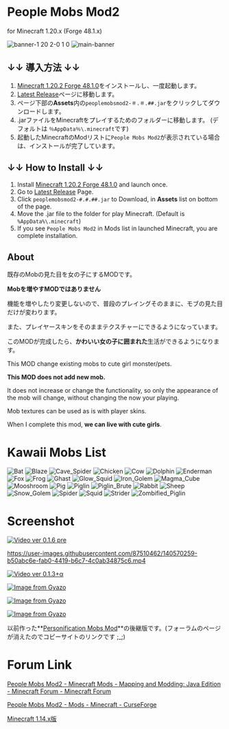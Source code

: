 # People Mobs Mod2

for Minecraft 1.20.x (Forge 48.1.x)

![banner-1 20 2-0 1 0](https://github.com/dododoshirouto/PeopleMobsMod2-1.20.2/assets/87510462/a43492c8-27b0-4df0-a360-0b65c655ac21)
![main-banner](https://user-images.githubusercontent.com/87510462/140615380-bfba3cff-98b1-4d00-affc-90c9b183d081.png)


## ↓↓ 導入方法 ↓↓

1. [Minecraft 1.20.2 Forge 48.1.0](https://files.minecraftforge.net/net/minecraftforge/forge/index_1.20.2.html)をインストールし、一度起動します。
1. [Latest Release](https://github.com/dododoshirouto/PeopleMobsMod2-1.20.2/releases/latest)ページに移動します。
2. ページ下部の**Assets**内の`peoplemobsmod2-＃.＃.##.jar`をクリックしてダウンロードします。
3. .jarファイルをMinecraftをプレイするためのフォルダーに移動します。 (デフォルトは `％AppData％\.minecraft`です)
4. 起動したMinecraftのModリストに`People Mobs Mod2`が表示されている場合は、インストールが完了しています。

## ↓↓ How to Install ↓↓

1. Install [Minecraft 1.20.2 Forge 48.1.0](https://files.minecraftforge.net/net/minecraftforge/forge/index_1.20.2.html) and launch once.
1. Go to [Latest Release](https://github.com/dododoshirouto/PeopleMobsMod2-1.20.2/releases/latest) Page.
2. Click `peoplemobsmod2-#.#.##.jar` to Download, in **Assets** list on bottom of the page.
3. Move the .jar file to the folder for play Minecraft. (Default is `%AppData%\.minecraft`)
4. If you see `People Mobs Mod2` in Mods list in launched Minecraft, you are complete installation.

## About

既存のMobの見た目を女の子にするMODです。

**Mobを増やすMODではありません**

機能を増やしたり変更しないので、普段のプレイングそのままに、モブの見た目だけが変わります。

また、プレイヤースキンをそのままテクスチャーにできるようになっています。

このMODが完成したら、**かわいい女の子に囲まれた**生活ができるようになります。

This MOD change existing mobs to cute girl monster/pets.

**This MOD does not add new mob.**

It does not increase or change the functionality, so only the appearance of the mob will change, without changing the now your playing.

Mob textures can be used as is with player skins.

When I complete this mod, **we can live with cute girls**.

# Kawaii Mobs List

![Bat](https://github.com/dododoshirouto/PeopleMobsMod2-1.20.2/blob/master/mob-gifs/Bat_1.gif?raw=true)
![Blaze](https://github.com/dododoshirouto/PeopleMobsMod2-1.20.2/blob/master/mob-gifs/Blaze_1.gif?raw=true)
![Cave_Spider](https://github.com/dododoshirouto/PeopleMobsMod2-1.20.2/blob/master/mob-gifs/Cave_Spider_1.gif?raw=true)
![Chicken](https://github.com/dododoshirouto/PeopleMobsMod2-1.20.2/blob/master/mob-gifs/Chicken_1.gif?raw=true)
![Cow](https://github.com/dododoshirouto/PeopleMobsMod2-1.20.2/blob/master/mob-gifs/Cow_1.gif?raw=true)
![Dolphin](https://github.com/dododoshirouto/PeopleMobsMod2-1.20.2/blob/master/mob-gifs/Dolphin_1.gif?raw=true)
![Enderman](https://github.com/dododoshirouto/PeopleMobsMod2-1.20.2/blob/master/mob-gifs/Enderman_1.gif?raw=true)
![Fox](https://github.com/dododoshirouto/PeopleMobsMod2-1.20.2/blob/master/mob-gifs/Fox_1.gif?raw=true)
![Frog](https://github.com/dododoshirouto/PeopleMobsMod2-1.20.2/blob/master/mob-gifs/Frog_1.gif?raw=true)
![Ghast](https://github.com/dododoshirouto/PeopleMobsMod2-1.20.2/blob/master/mob-gifs/Ghast_1.gif?raw=true)
![Glow_Squid](https://github.com/dododoshirouto/PeopleMobsMod2-1.20.2/blob/master/mob-gifs/Glow_Squid_1.gif?raw=true)
![Iron_Golem](https://github.com/dododoshirouto/PeopleMobsMod2-1.20.2/blob/master/mob-gifs/Iron_Golem_1.gif?raw=true)
![Magma_Cube](https://github.com/dododoshirouto/PeopleMobsMod2-1.20.2/blob/master/mob-gifs/Magma_Cube_1.gif?raw=true)
![Mooshroom](https://github.com/dododoshirouto/PeopleMobsMod2-1.20.2/blob/master/mob-gifs/Mooshroom_1.gif?raw=true)
![Pig](https://github.com/dododoshirouto/PeopleMobsMod2-1.20.2/blob/master/mob-gifs/Pig_1.gif?raw=true)
![Piglin](https://github.com/dododoshirouto/PeopleMobsMod2-1.20.2/blob/master/mob-gifs/Piglin_1.gif?raw=true)
![Piglin_Brute](https://github.com/dododoshirouto/PeopleMobsMod2-1.20.2/blob/master/mob-gifs/Piglin_Brute_1.gif?raw=true)
![Rabbit](https://github.com/dododoshirouto/PeopleMobsMod2-1.20.2/blob/master/mob-gifs/Rabbit_1.gif?raw=true)
![Sheep](https://github.com/dododoshirouto/PeopleMobsMod2-1.20.2/blob/master/mob-gifs/Sheep_1.gif?raw=true)
![Snow_Golem](https://github.com/dododoshirouto/PeopleMobsMod2-1.20.2/blob/master/mob-gifs/Snow_Golem_1.gif?raw=true)
![Spider](https://github.com/dododoshirouto/PeopleMobsMod2-1.20.2/blob/master/mob-gifs/Spider_1.gif?raw=true)
![Squid](https://github.com/dododoshirouto/PeopleMobsMod2-1.20.2/blob/master/mob-gifs/Squid_1.gif?raw=true)
![Strider](https://github.com/dododoshirouto/PeopleMobsMod2-1.20.2/blob/master/mob-gifs/Strider_1.gif?raw=true)
![Zombified_Piglin](https://github.com/dododoshirouto/PeopleMobsMod2-1.20.2/blob/master/mob-gifs/Zombified_Piglin_1.gif?raw=true)

# Screenshot

[![Video ver 0.1.6 pre](https://img.youtube.com/vi/j9aCEPiPEXI/0.jpg)](https://www.youtube.com/watch?v=j9aCEPiPEXI)

https://user-images.githubusercontent.com/87510462/140570259-b50abc6e-fab0-4419-b6c7-4c0ab34875c6.mp4

[![Video ver 0.1.3+α](https://img.youtube.com/vi/FYLCwDNG7ho/0.jpg)](https://www.youtube.com/watch?v=FYLCwDNG7ho)

[![Image from Gyazo](https://i.gyazo.com/4c6c8a3d9096007ec7e997deb67df5c8.png)](https://gyazo.com/4c6c8a3d9096007ec7e997deb67df5c8)

[![Image from Gyazo](https://i.gyazo.com/cf4bc62c4a8296eef626583ab20f5483.png)](https://gyazo.com/cf4bc62c4a8296eef626583ab20f5483)

[![Image from Gyazo](https://i.gyazo.com/91e835f1813aa62570048a32f6f00df0.png)](https://gyazo.com/91e835f1813aa62570048a32f6f00df0)

以前作った**[Personification Mobs Mod](http://www.9minecraft.net/people-mobs-mod/)**の後継版です。(フォーラムのページが消えたのでコピーサイトのリンクです ;_;)

# Forum Link

[People Mobs Mod2 - Minecraft Mods - Mapping and Modding: Java Edition - Minecraft Forum - Minecraft Forum](https://www.minecraftforum.net/forums/mapping-and-modding-java-edition/minecraft-mods/3126640-people-mobs-mod2)

[People Mobs Mod2 - Mods - Minecraft - CurseForge](https://www.curseforge.com/minecraft/mc-mods/people-mobs-mod2/)



[Minecraft 1.14.x版](https://github.com/dododoshirouto/PeopleMobsMod2)
